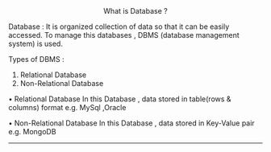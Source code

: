 <center> What is Database ?</center>

Database : It is organized collection of data so that it can be easily accessed.
To manage this databases , DBMS (database management system) is used.

Types of DBMS :
1)	Relational Database
2)	Non-Relational Database

•	Relational Database
In this Database , data stored in table(rows & columns) format
e.g. MySql ,Oracle

•	Non-Relational Database
In this Database , data stored in Key-Value pair
e.g. MongoDB
<hr/>

